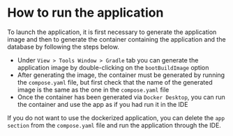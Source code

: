 # How to run the application

To launch the application, it is first necessary to generate the application image and then to generate the container
containing the application and the database by following the steps below.

- Under `View > Tools Window > Gradle` tab you can generate the application image by double-clicking on
  the `bootBuildImage` option
- After generating the image, the container must be generated by running the `compose.yaml` file, but first check that
  the name of the generated image is the same as the one in the `compose.yaml` file
- Once the container has been generated via `Docker Desktop`, you can run the container and use the app as if you had
  run it in the IDE

If you do not want to use the dockerized application, you can delete the `app section` from the `compose.yaml` file and
run the application through the IDE.